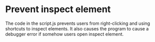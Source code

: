 # Prevent inspect element

The code in the script.js prevents users from right-clicking and using shortcuts to inspect elements. It also causes the program to cause a debugger error if somehow users open inspect element.
